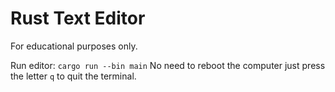 # Rust Text Editor

For educational purposes only.

Run editor: `cargo run --bin main`
No need to reboot the computer just press the letter `q` to quit the terminal.
